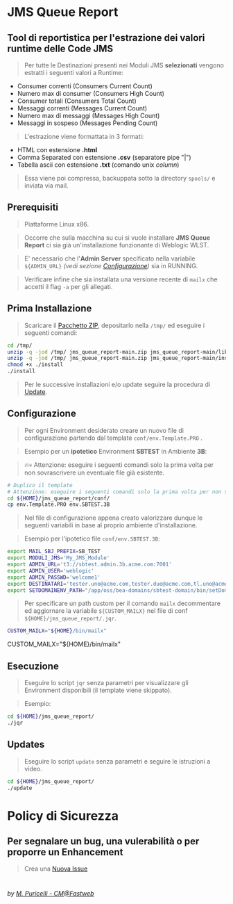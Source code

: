 # JMS Queue Report

## Tool di reportistica per l'estrazione dei valori runtime delle Code JMS

> Per tutte le Destinazioni presenti nei Moduli JMS **selezionati** vengono estratti i seguenti valori a Runtime:

  * Consumer correnti      (Consumers Current Count)
  * Numero max di consumer (Consumers High Count)
  * Consumer totali        (Consumers Total Count)
  * Messaggi correnti      (Messages Current Count)
  * Numero max di messaggi (Messages High Count)
  * Messaggi in sospeso    (Messages Pending Count)

> L'estrazione viene formattata in 3 formati:

  * HTML con estensione **.html**
  * Comma Separated con estensione **.csv** (separatore pipe "|")
  * Tabella ascii con estensione **.txt** (comando unix *column*) 

> Essa viene poi compressa, backuppata sotto la directory ```spools/``` e inviata via mail.
  
## Prerequisiti

> Piattaforme Linux x86.

> Occorre che sulla macchina su cui si vuole installare **JMS Queue Report** ci sia già un'installazione funzionante di Weblogic WLST.

> E' necessario che l'**Admin Server** specificato nella variabile ```${ADMIN_URL}``` *(vedi sezione [Configurazione](https://github.com/mapuricelli/jms_queue_report#configurazione))* sia in RUNNING.

> Verificare infine che sia installata una versione recente di ```mailx``` che accetti il flag ```-a``` per gli allegati.
  
## Prima Installazione

> Scaricare il [Pacchetto ZIP](https://github.com/mapuricelli/jms_queue_report/archive/refs/heads/main.zip), depositarlo nella ```/tmp/``` ed eseguire i seguenti comandi:

```bash
cd /tmp/
unzip -q -jod /tmp/ jms_queue_report-main.zip jms_queue_report-main/lib/colori.conf
unzip -q -jod /tmp/ jms_queue_report-main.zip jms_queue_report-main/install
chmod +x ./install
./install

```

> Per le successive installazioni e/o update seguire la procedura di [Update](https://github.com/mapuricelli/jms_queue_report#updates).

## Configurazione

> Per ogni Environment desiderato creare un nuovo file di configurazione partendo dal template ```conf/env.Template.PRO``` .

> Esempio per un **ipotetico** Environment **SBTEST** in Ambiente **3B**:

> :fire::skull: Attenzione: eseguire i seguenti comandi solo la prima volta per non sovrascrivere un eventuale file già esistente.

```bash
# Duplico il template
# Attenzione: eseguire i seguenti comandi solo la prima volta per non sovrascrivere un eventuale file già esistente.
cd ${HOME}/jms_queue_report/conf/
cp env.Template.PRO env.SBTEST.3B

```

> Nel file di configurazione appena creato valorizzare dunque le seguenti variabili in base al proprio ambiente d'installazione.

> Esempio per l'ipotetico file ```conf/env.SBTEST.3B```:

```bash
export MAIL_SBJ_PREFIX=SB_TEST
export MODULI_JMS='My_JMS_Module'
export ADMIN_URL='t3://sbtest.admin.3b.acme.com:7001'
export ADMIN_USER='weblogic'
export ADMIN_PASSWD='welcome1'
export DESTINATARI='tester.uno@acme.com,tester.due@acme.com,tl.uno@acme.com'
export SETDOMAINENV_PATH="/app/oss/bea-domains/sbtest-domain/bin/setDomainEnv.sh"

```

> Per specificare un path custom per il comando ```mailx``` decommentare ed aggiornare la variabile ```${CUSTOM_MAILX}``` nel file di conf ```${HOME}/jms_queue_report/.jqr```.

```bash
CUSTOM_MAILX="${HOME}/bin/mailx"
```

CUSTOM_MAILX="${HOME}/bin/mailx"

## Esecuzione

> Eseguire lo script ```jqr``` senza parametri per visualizzare gli Environment disponibili (il template viene skippato).

> Esempio:

```bash
cd ${HOME}/jms_queue_report/
./jqr

```
  
## Updates

> Eseguire lo script ```update``` senza parametri e seguire le istruzioni a video.

```bash
cd ${HOME}/jms_queue_report/
./update

```

# Policy di Sicurezza

## Per segnalare un bug, una vulerabilità o per proporre un Enhancement

> Crea una [Nuova Issue](https://github.com/mapuricelli/jms_queue_report/issues/new)

#

###### *by [M. Puricelli - CM@Fastweb](https://github.com/mapuricelli/)*

